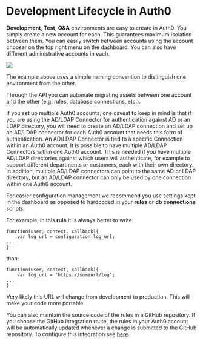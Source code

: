 # Development Lifecycle in Auth0

__Development__, __Test__, __Q&A__ environments are easy to create in Auth0. You simply create a new account for each. This guarantees maximum isolation between them. You can easily switch between accounts using the account chooser on the top right menu on the dashboard. You can also have different administrative accounts in each.

![](https://docs.google.com/drawings/d/1ceFEtCtIvZz_0J7ugDgxAMAv4YPIIYKOmfa4lzFbQDo/pub?w=607&h=298)

The example above uses a simple naming convention to distinguish one environment from the other.

Through the API you can automate migrating assets between one account and the other (e.g. rules, database connections, etc.).

If you set up multiple Auth0 accounts, one caveat to keep in mind is that if you are using the AD/LDAP Connector for authentication against AD or an LDAP directory, you will need to create an AD/LDAP connection and set up an AD/LDAP connector for each Auth0 account that needs this form of authentication.  An AD/LDAP Connector is tied to a specific Connection within an Auth0 account.  It is possible to have multiple AD/LDAP Connectors within one Auth0 account.  This is needed if you have multiple AD/LDAP directories against which users will authenticate, for example to support different departments or customers, each with their own directory. In addition, multiple AD/LDAP connectors can point to the same AD or LDAP directory, but an AD/LDAP connector can only be used by one connection within one Auth0 account.

For easier configuration management we recommend you use settings kept in the dashboard as opposed to hardcoded in your __rules__ or __db connections__ scripts.

For example, in this __rule__ it is always better to write:

```
function(user, context, callback){
	var log_url = configuration.log_url;
...
}
```

than:

```
function(user, context, callback){
	var log_url = ‘https://someurl/log’;
...
}
```

Very likely this URL will change from development to production. This will make your code more portable.

You can also maintain the source code of the rules in a GitHub repository. If you choose the GitHub integration route, the rules in your Auth0 account will be automatically updated whenever a change is submitted to the GitHub repository. To configure this integration see [here](/source-control).
